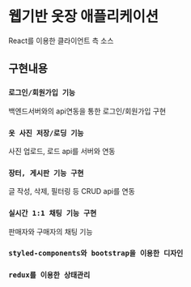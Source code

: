 # 웹기반 옷장 애플리케이션

React를 이용한 클라이언트 측 소스

## 구현내용

### `로그인/회원가입 기능`

백엔드서버와의 api연동을 통한 로그인/회원가입 구현

### `옷 사진 저장/로딩 기능`

사진 업로드, 로드 api를 서버와 연동

### `장터, 게시판 기능 구현`

글 작성, 삭제, 필터링 등 CRUD api를 연동

### `실시간 1:1 채팅 기능 구현`

판매자와 구매자의 채팅 기능

### `styled-components와 bootstrap을 이용한 디자인`

### `redux를 이용한 상태관리`